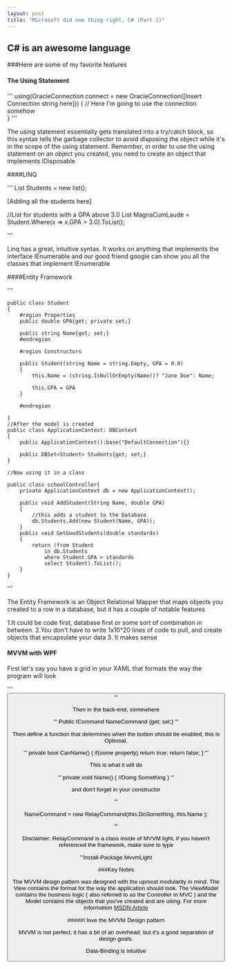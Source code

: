 ```yaml
---
layout: post
title: "Microsoft did one thing right, C# (Part 1)"
---
```


## C# is an awesome language

###Here are some of my favorite features

#### The Using Statement

''' 
using(OracleConnection connect = new OracleConnection([Insert Connection string here]))
{
 // Here I'm going to use the connection somehow	
}
'''

The using statement essentially gets translated into a try/catch block, so this syntax
tells the garbage collector to avoid disposing the object while it's in the scope of the 
using statement. Remember, in order to use the using statement on an object you created, you need
to create an object that implements IDisposable

####LINQ

'''
List<People> Students = new list<Student>();

[Adding all the students here]

//List for students with a GPA above 3.0
List<Student> MagnaCumLaude = Student.Where(x => x.GPA > 3.0).ToList<Student>();

'''

Linq has a great, intuitive syntax. It works on anything that implements the interface IEnumerable and our good friend google can show you all the classes that implement IEnumerable

####Entity Framework

'''

	public class Student
	{
		#region Properties
		public double GPA{get; private set;}

		public string Name{get; set;}
		#endregion

		#region Constructors

		public Student(string Name = string.Empty, GPA = 0.0)
		{
			this.Name = (string.IsNullOrEmpty(Name))? "Jane Doe": Name;

			this.GPA = GPA
		}

		#endregion

	}
	//After the model is created
	public class ApplicationContext: DBContext
	{
		public ApplicationContext():base("DefaultConnection"){}

		public DBSet<Student> Students{get; set;}
	}

	//Now using it in a class

	public class schoolController{
		private ApplicationContext db = new ApplicationContext();

		public void AddStudent(String Name, double GPA)
		{
			//this adds a student to the Database
			db.Students.Add(new Student(Name, GPA));
		}
		public void GetGoodStudents(double standards)
		{
			return (from Student
				in db.Students
				where Student.GPA > standards
				select Student).ToList();
		}
	}

'''

The Entity Framework is an Object Relational Mapper that maps objects you created to a row in a database, but it has a couple of notable features

1.It could be code first, database first or some sort of combination in between.
2.You don't have to write 1x10^20 lines of code to pull, and create objects that encapsulate your data
3. It makes sense

#### MVVM with WPF

First let's say you have a grid in your XAML that formats the way the program will look

'''
<grid>
<button
 Command = "{Binding NameCommand}"/>
</grid>
'''

Then in the back-end, somewhere

'''
Public ICommand NameCommand {get; set;}
'''

Then define a function that determines when the button should be enabled, this is Optional.

'''
private bool CanName()
{
	if(some property)
      return true;
	return false;
}
'''

This is what it will do

'''
private void Name()
{
	//Doing Something
}
'''

and don't forget in your constructor

'''

NameCommand = new RelayCommand(this.DoSomething, this.Name );

'''

Disclaimer: RelayCommand is a class inside of MVVM light, if you haven't referenced the framework, make sure to type


'''Install-Package MvvmLight

###Key Notes


The MVVM design pattern was designed with the upmost modularity in mind. The View contains the format for the way the application should look. The ViewModel contains the business logic ( also referred to as the Controller
in MVC ) and the Model contains the objects that you've created and are using. For more information [MSDN Article](https://msdn.microsoft.com/en-us/magazine/Dn605875.aspx)

#####I love the MVVM Design pattern

MVVM is not perfect, it has a bit of an overhead, but it's a good separation of design goals.

Data-Binding is intuitive
